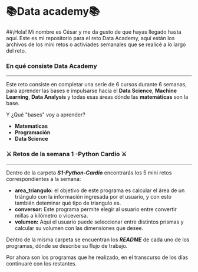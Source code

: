 # 📚Data academy📚

##¡Hola!
Mi nombre es César y me da gusto de que hayas llegado hasta aquí. Este es mi repositorio para el reto Data Academy, aquí están los archivos de los mini retos o activiades semanales que se realicé a lo largo del reto.

### En qué consiste Data Academy
---

Este reto consiste en completar una serie de 6 cursos durante 6 semanas, para aprender las bases e impulsarse hacia el **Data Science**, **Machine Learning**, **Data Analysis** y todas esas áreas dónde las **matemáticas** son la base.

Y ¿Qué "bases" voy a aprender?

- **Matematicas**
- **Programación**
- **Data Science**


### ⚔ Retos de la semana 1 -Python Cardio ⚔
---
Dentro de la carpeta __*S1-Python-Cardio*__ encontrarás los 5 mini retos correspondientes a la semana:

* __area_triangulo:__ el objetivo de este programa es calcular el área de un triángulo con la información ingresada por el usuario, y con esto también deteminar qué tipo de triangulo es.
* __conversor:__ Este programa permite elegir al usuario entre convertir millas a kilómetro o viceversa.
* __volumen:__ Aquí el usuario puede seleccionar entre distintos prismas y calcular su volumen con las dimensiones que desee.
	
Dentro de la misma carpeta se encuentran los __*README*__ de cada uno de los programas, dónde se describe su flujo de trabajo.

Por ahora son los programas que he realizado, en el transcurso de los días continuaré con los restantes.

